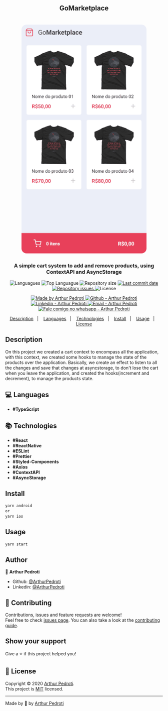 <h2 align="center" >
  GoMarketplace
</h2>
<h1 align="center">
  <img alt="Go Barber" src="./src/assets/go-marketplace-video.gif" width="400px" style="border-radius:16px;"/>
</h1>
<h3 align="center" >
  A simple cart system to add and remove products, using ContextAPI and AsyncStorage
</h3>

<p align="center">
  <img alt="Languagues" src="https://img.shields.io/github/languages/count/ArthurPedroti/GoMarketplace">
  <img alt="Top Languague" src="https://img.shields.io/github/languages/top/ArthurPedroti/GoMarketplace">
  <img alt="Repository size" src="https://img.shields.io/github/repo-size/ArthurPedroti/GoMarketplace">
  <a href="https://github.com/ArthurPedroti/GoMarketplace/commits/master">
    <img alt="Last commit date" src="https://img.shields.io/github/last-commit/ArthurPedroti/GoMarketplace">
  </a>
   <a href="https://github.com/ArthurPedroti/GoMarketplace/issues">
    <img alt="Repository issues" src="https://img.shields.io/github/issues/ArthurPedroti/GoMarketplace">
  </a>
  <img alt="License" src="https://img.shields.io/github/license/ArthurPedroti/GoMarketplace">
</p>
<p align="center">

  <a href="https://github.com/ArthurPedroti" target="_blank">
    <img alt="Made by Arthur Pedroti" src="https://img.shields.io/badge/made%20by-Arthur_Pedroti-informational">
  </a>
  <a href="https://github.com/ArthurPedroti" target="_blank" >
    <img alt="Github - Arthur Pedroti" src="https://img.shields.io/badge/Github--%23F8952D?style=social&logo=github">
  </a>
  <a href="https://www.linkedin.com/in/arthurpedroti/" target="_blank" >
    <img alt="Linkedin - Arthur Pedroti" src="https://img.shields.io/badge/Linkedin--%23F8952D?style=social&logo=linkedin">
  </a>
  <a href="mailto:arthurpedroti@gmail.com" target="_blank" >
    <img alt="Email - Arthur Pedroti" src="https://img.shields.io/badge/Email--%23F8952D?style=social&logo=gmail">
  </a>
  <a href="https://api.whatsapp.com/send?phone=5519991830454"
        target="_blank" >
    <img alt="Fale comigo no whatsapp - Arthur Pedroti" src="https://img.shields.io/badge/Whatsapp--%23F8952D?style=social&logo=whatsapp">
  </a>

</p>

<p align="center">
  <a href="#Description">Description</a>&nbsp;&nbsp;&nbsp;|&nbsp;&nbsp;&nbsp;
  <a href="#computer-languages">Languages</a>&nbsp;&nbsp;&nbsp;|&nbsp;&nbsp;&nbsp;
  <a href="#books-technologies">Technologies</a>&nbsp;&nbsp;&nbsp;|&nbsp;&nbsp;&nbsp;
  <a href="#install">Install</a>&nbsp;&nbsp;&nbsp;|&nbsp;&nbsp;&nbsp;
  <a href="#books-usage">Usage</a>&nbsp;&nbsp;&nbsp;|&nbsp;&nbsp;&nbsp;
  <a href="#memo-license">License</a>
</p>

## Description

On this project we created a cart context to encompass all the application, with this context, we created some hooks to manage the state of the products over the application. Basically, we create an effect to listen to all the changes and save that changes at asyncstorage, to don't lose the cart when you leave the application, and created the hooks(increment and decrement), to manage the products state.

## :computer: Languages

- **#TypeScript**

## :books: Technologies

- **#React**
- **#ReactNative**
- **#ESLint**
- **#Prettier**
- **#Styled-Components**
- **#Axios**
- **#ContextAPI**
- **#AsyncStorage**

## Install

```sh
yarn android
or
yarn ios
```

## Usage

```sh
yarn start
```

## Author

👤 **Arthur Pedroti**

* Github: [@ArthurPedroti](https://github.com/ArthurPedroti)
* Linkedin: [@ArthurPedroti](https://www.linkedin.com/in/arthurpedroti)

## 🤝 Contributing

Contributions, issues and feature requests are welcome!<br />Feel free to check [issues page](https://github.com/ArthurPedroit/GoMarketplace/issues). You can also take a look at the [contributing guide](https://github.com/ArthurPedroit/GoMarketplace/blob/master/CONTRIBUTING.md).

## Show your support

Give a ⭐️ if this project helped you!

## 📝 License

Copyright © 2020 [Arthur Pedroti](https://github.com/ArthurPedroti).<br />
This project is [MIT](https://github.com/ArthurPedroit/GoMarketplace/blob/master/LICENSE) licensed.

---

Made by :blue_heart: by [Arthur Pedroti](https://github.com/ArthurPedroti)
